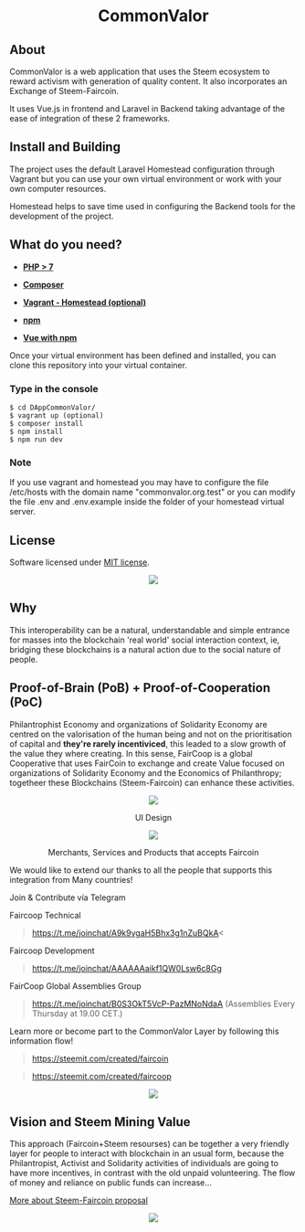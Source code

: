 <h1 align="center"> CommonValor</h1>

## About 

CommonValor is a web application that uses the Steem ecosystem to reward activism with generation of quality content. It also incorporates an Exchange of Steem-Faircoin.

It uses Vue.js in frontend and Laravel in Backend taking advantage of the ease of integration of these 2 frameworks.

## Install and Building

The project uses the default Laravel Homestead configuration through Vagrant but you can use your own virtual environment or work with your own computer resources. 

Homestead helps to save time used in configuring the Backend tools for the development of the project.



## What do you need?

- **[PHP > 7](http://php.net/manual/es/intro-whatis.php)**

- **[Composer](https://getcomposer.org/)**

- **[Vagrant - Homestead (optional)](https://laravel.com/docs/5.7/homestead)**

- **[npm](https://www.npmjs.com/)**

- **[Vue with npm](https://vuejs.org/v2/guide/installation.html/)**


Once your virtual environment has been defined and installed, you can clone this repository into your virtual container. 

<h3>Type in the console</h3>

```
$ cd DAppCommonValor/
$ vagrant up (optional)
$ composer install 
$ npm install 
$ npm run dev
```

### Note
If you use vagrant and homestead you may have to configure the file /etc/hosts with the domain name "commonvalor.org.test" or you can modify the file .env and .env.example inside the folder of your homestead virtual server.


## License

Software licensed under [MIT license](https://opensource.org/licenses/MIT).


<p align="center"><img src="https://media.discordapp.net/attachments/508186494687772672/525495085618692126/unknown.png"></p>

## Why

This interoperability can be a natural, understandable and simple entrance for masses into the blockchain 'real world' social interaction context, ie, bridging these blockchains is a natural action due to the social nature of people. 


## Proof-of-Brain (PoB) + Proof-of-Cooperation (PoC)

Philantrophist Economy and organizations of Solidarity Economy are centred on the valorisation of the human being and not on the prioritisation of capital and **they're rarely incentiviced**, this leaded to a slow growth of the value they where creating. In this sense, FairCoop is a global Cooperative that uses FairCoin to exchange and create Value focused on organizations of Solidarity Economy and the Economics of Philanthropy; togetheer these Blockchains (Steem-Faircoin) can enhance these activities.

<p align="center"><img src="https://media.discordapp.net/attachments/508186494687772672/528258368033521680/unknown.png"></p>
<p align="center"> UI Design </p>
<p align="center"><img src="https://i.imgsafe.org/e4/e4ad05dbb6.png"></p>
<p align="center"> Merchants, Services and Products that accepts Faircoin </p>


We would like to extend our thanks to all the people that supports this integration from Many countries!

Join & Contribute vía Telegram

Faircoop Technical

>  https://t.me/joinchat/A9k9vgaH5Bhx3g1nZuBQkA<

Faircoop Development

>  https://t.me/joinchat/AAAAAAaikf1QW0Lsw6c8Gg

FairCoop Global Assemblies Group

> https://t.me/joinchat/B0S3OkT5VcP-PazMNoNdaA (Assemblies Every Thursday at 19.00 CET.)

Learn more or become part to the CommonValor Layer by following this information flow!

> https://steemit.com/created/faircoin

> https://steemit.com/created/faircoop

<p></p>
<p></p>

<p align="center"> <img src="https://i.imgsafe.org/ea/ea488b8fae.jpeg"></p>


## Vision and Steem Mining Value

This approach (Faircoin+Steem resourses) can be together a very friendly layer for people to interact with blockchain in an usual form, because the Philantropist, Activist and Solidarity activities of individuals are going to have more incentives, in contrast with the old unpaid volunteering. The flow of money and reliance on public funds can increase... 

[More about Steem-Faircoin proposal](https://docs.google.com/document/d/19nDhpQXi9zLZf9O7IWbDc9MIsr-k7OSlcGv2zZlZwrs/edit)

<p align="center"><img src="https://i.imgur.com/LRSajmF.jpg"></p>
